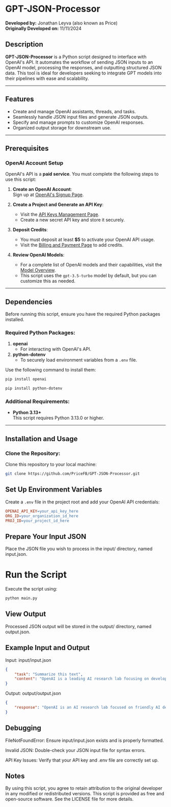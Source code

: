 # GPT-JSON-Processor

**Developed by:** Jonathan Leyva (also known as Price)  
**Originally Developed on:** 11/11/2024  

## Description

**GPT-JSON-Processor** is a Python script designed to interface with OpenAI's API. It automates the workflow of sending JSON inputs to an OpenAI model, processing the responses, and outputting structured JSON data. This tool is ideal for developers seeking to integrate GPT models into their pipelines with ease and scalability.

---

## Features

- Create and manage OpenAI assistants, threads, and tasks.
- Seamlessly handle JSON input files and generate JSON outputs.
- Specify and manage prompts to customize OpenAI responses.
- Organized output storage for downstream use.

---

## Prerequisites

### OpenAI Account Setup  
OpenAI's API is a **paid service**. You must complete the following steps to use this script:

1. **Create an OpenAI Account**:  
   Sign up at [OpenAI's Signup Page](https://platform.openai.com/signup/).

2. **Create a Project and Generate an API Key**:  
   - Visit the [API Keys Management Page](https://platform.openai.com/account/api-keys).  
   - Create a new secret API key and store it securely.

3. **Deposit Credits**:  
   - You must deposit at least **$5** to activate your OpenAI API usage.  
   - Visit the [Billing and Payment Page](https://platform.openai.com/account/billing/overview) to add credits.

4. **Review OpenAI Models**:  
   - For a complete list of OpenAI models and their capabilities, visit the [Model Overview](https://platform.openai.com/docs/models/overview).  
   - This script uses the `gpt-3.5-turbo` model by default, but you can customize this as needed.

---

## Dependencies

Before running this script, ensure you have the required Python packages installed. 

### Required Python Packages:
1. **openai**  
   - For interacting with OpenAI's API.
2. **python-dotenv**  
   - To securely load environment variables from a `.env` file.

Use the following command to install them:

```bash
pip install openai
```

```bash
pip install python-dotenv
```

### Additional Requirements:
- **Python 3.13+**  
  This script requires Python 3.13.0 or higher.

---

## Installation and Usage

### Clone the Repository:
Clone this repository to your local machine:

```bash
git clone https://github.com/PriceFB/GPT-JSON-Processor.git
```

## Set Up Environment Variables

Create a `.env` file in the project root and add your OpenAI API credentials:

```makefile
OPENAI_API_KEY=your_api_key_here
ORG_ID=your_organization_id_here
PROJ_ID=your_project_id_here
```

## Prepare Your Input JSON

Place the JSON file you wish to process in the input/ directory, named input.json.

# Run the Script

Execute the script using:

```bash
python main.py
```

## View Output
Processed JSON output will be stored in the output/ directory, named output.json.

## Example Input and Output
Input: input/input.json
```json
{
    "task": "Summarize this text",
    "content": "OpenAI is a leading AI research lab focusing on developing friendly AI."
}
```
Output: output/output.json
```json
{
    "response": "OpenAI is an AI research lab focused on friendly AI development."
}
```
## Debugging

FileNotFoundError: Ensure input/input.json exists and is properly formatted.

Invalid JSON: Double-check your JSON input file for syntax errors.

API Key Issues: Verify that your API key and .env file are correctly set up.

## Notes
By using this script, you agree to retain attribution to the original developer in any modified or redistributed versions.
This script is provided as free and open-source software. See the LICENSE file for more details.
